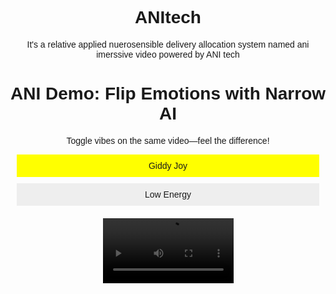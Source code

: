# ANItech
It's a  relative applied nuerosensible delivery allocation system named ani imerssive video powered by ANI tech

<!DOCTYPE html>
<html>
<head>
  <title>ANI Emotional Coding Demo</title>
  <style>
    body { font-family: Arial; text-align: center; }
    .container { display: flex; justify-content: space-around; margin: 20px; }
    video { width: 45%; height: auto; }
    .tab { margin: 10px; padding: 10px; cursor: pointer; background: #eee; }
    .tab.active { background: #ff0; }
    .overlay { position: absolute; top: 10px; left: 10px; font-size: 20px; opacity: 0; transition: opacity 0.5s; }
    .pulse { opacity: 1; color: #ff0; } /* Giddy */
    .fade { opacity: 0.4; color: #666; } /* Low */
  </style>
</head>
<body>
  <h1>ANI Demo: Flip Emotions with Narrow AI</h1>
  <p>Toggle vibes on the same video—feel the difference!</p>
  <div class="tab active" onclick="switchVibe('giddy')">Giddy Joy</div>
  <div class="tab" onclick="switchVibe('low')">Low Energy</div>
  <div class="container">
    <video id="demoVideo" width="640" height="360" controls>
      <source src="yourmirrorvideo.mp4" type="video/mp4">
    </video>
    <div id="overlay" class="overlay">Loading vibe...</div>
  </div>

  <script>
    const video = document.getElementById('demoVideo');
    const overlay = document.getElementById('overlay');
    let currentVibe = 'giddy';
    let interval;

    function switchVibe(vibe) {
      currentVibe = vibe;
      overlay.className = 'overlay';
      if (vibe === 'giddy') {
        overlay.textContent = 'Wow!';
        document.querySelector('.tab.active').classList.remove('active');
        event.target.classList.add('active');
      } else {
        overlay.textContent = 'Eh.';
        document.querySelector('.tab.active').classList.remove('active');
        event.target.classList.add('active');
      }
      if (video.paused) return;
      startVibe();
    }

    function startVibe() {
      clearInterval(interval);
      if (currentVibe === 'giddy') {
        // Fast pulse: 120 BPM
        interval = setInterval(() => {
          overlay.classList.toggle('pulse');
          overlay.textContent = overlay.textContent === 'Wow!' ? 'So Excited!' : 'Wow!';
        }, 500);
      } else {
        // Slow fade: Sluggish
        interval = setInterval(() => {
          overlay.classList.toggle('fade');
          overlay.textContent = overlay.textContent === 'Eh.' ? 'Whatever.' : 'Eh.';
        }, 2000);
      }
    }

    function stopVibe() { clearInterval(interval); overlay.classList.remove('pulse', 'fade'); }

    video.addEventListener('play', startVibe);
    video.addEventListener('pause', stopVibe);
    video.addEventListener('ended', stopVibe);
  </script>
</body>
</html>
